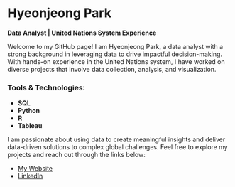# Hyeonjeong Park

**Data Analyst | United Nations System Experience**

Welcome to my GitHub page! I am Hyeonjeong Park, a data analyst with a strong background in leveraging data to drive impactful decision-making. With hands-on experience in the United Nations system, I have worked on diverse projects that involve data collection, analysis, and visualization.

### Tools & Technologies:
- **SQL**
- **Python**
- **R**
- **Tableau**

I am passionate about using data to create meaningful insights and deliver data-driven solutions to complex global challenges. Feel free to explore my projects and reach out through the links below:

- [My Website](https://edenbrln.github.io/)
- [LinkedIn](https://www.linkedin.com/in/hyeonjeong-park-8a8a01197/)
